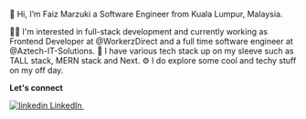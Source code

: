 👋 Hi, I’m Faiz Marzuki a Software Engineer from Kuala Lumpur, Malaysia.

👨‍💻 I'm interested in full-stack development and currently working as Frontend Developer at @WorkerzDirect and a full time software engineer at @Aztech-IT-Solutions.
🎨 I have various tech stack up on my sleeve such as TALL stack, MERN stack and Next.
⚙️ I do explore some cool and techy stuff on my off day.

<b>Let's connect</b>

<a href="https://www.linkedin.com/in/faizzmarzuki/" rel="nofollow noreferrer">
    <img src="https://i.sstatic.net/gVE0j.png" alt="linkedin"> LinkedIn
</a> &nbsp; 

<!---
faizzmarzuki/faizzmarzuki is a ✨ special ✨ repository because its `README.md` (this file) appears on your GitHub profile.
You can click the Preview link to take a look at your changes.
--->
